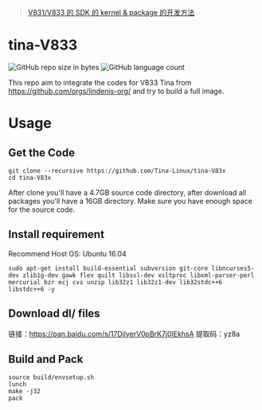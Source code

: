 > [V831/V833 的 SDK 的 kernel & package 的开发方法](https://www.cnblogs.com/juwan/p/15226245.html)

# tina-V833

![GitHub repo size in bytes](https://img.shields.io/github/repo-size/Tina-V833/tina-V833?style=for-the-badge)
![GitHub language count](https://img.shields.io/github/languages/count/Tina-V833/tina-V833?style=for-the-badge)

This repo aim to integrate the codes for V833 Tina from https://github.com/orgs/lindenis-org/ and try to build a full image.

# Usage

## Get the Code
```shell
git clone --recursive https://github.com/Tina-Linux/tina-V83x
cd tina-V83x
```

After clone you'll have a 4.7GB source code directory, after download all packages you'll have a 16GB directory. Make sure you have enough space for the source code.

## Install requirement

Recommend Host OS: Ubuntu 16.04

```shell
sudo apt-get install build-essential subversion git-core libncurses5-dev zlib1g-dev gawk flex quilt libssl-dev xsltproc libxml-parser-perl mercurial bzr ecj cvs unzip lib32z1 lib32z1-dev lib32stdc++6 libstdc++6 -y
```

## Download dl/ files
链接：https://pan.baidu.com/s/17DilyerV0pBrK7j0lEkhsA 
提取码：yz8a 

## Build and Pack
```shell
source build/envsetup.sh
lunch
make -j32
pack
```
